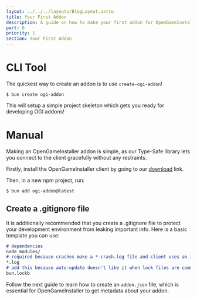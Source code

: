 ```yaml
---
layout: ../../../layouts/BlogLayout.astro
title: Your First Addon
description: A guide on how to make your first addon for OpenGameInstaller.
part: 0
priority: 1
section: Your First Addon
---
```


# CLI Tool

The quickest way to create an addon is to use `create-ogi-addon`!

```shell
$ bun create ogi-addon
```

This will setup a simple project skeleton which gets you ready for developing OGI addons!

# Manual

Making an OpenGameInstaller addon is simple, as our Type-Safe library lets you connect to the client gracefully without any restraints.

Firstly, install the OpenGameInstaller client by going to our [download](/) link. 

Then, in a new npm project, run:

```shell
$ bun add ogi-addon@latest
```

## Create a .gitignore file
It is additionally recommended that you create a .gitignore file to protect your development environment from leaking important info. Here is a basic template you can use:
```md
# dependencies
node_modules/
# required because crashes make a *-crash.log file and client uses an installation.log file to verify addon installs.
*.log
# add this because auto-update doesn't like it when lock files are committed.
bun.lockb
```
Follow the next guide to learn how to create an `addon.json` file, which is essential for OpenGameInstaller to get metadata about your addon.
